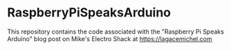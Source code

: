 # RaspberryPiSpeaksArduino
This repository contains the code associated with the "Raspberry Pi Speaks Arduino" blog post on Mike's Electro Shack at https://lagacemichel.com
